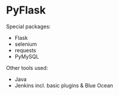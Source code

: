 # PyFlask

Special packages:
- Flask
- selenium
- requests
- PyMySQL

Other tools used:
- Java
- Jenkins incl. basic plugins & Blue Ocean

